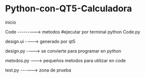 # Python-con-QT5-Calculadora
inicio

Code ---------> metodos       #ejecutar por terminal python Code.py


design.ui ----> generado por qt5


design.py ----> se convierte para programar en python 


metodos.py ---> pequeños metodos para utilizar en code


test.py ------> zona de prueba 
